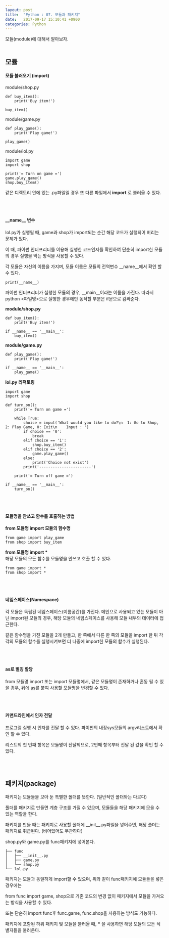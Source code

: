 ```yaml
---
layout: post
title:  "Python : 07. 모듈과 패키지"
date:   2017-09-17 15:10:41 +0900
categories: Python
---
```


모듈(module)에 대해서 알아보자.<br><br>


## 모듈

#### 모듈 불러오기 (import)

module/shop.py

```
def buy_item():
    print('Buy item!')

buy_item()
```

module/game.py

```
def play_game():
    print('Play game!')

play_game()
```

module/lol.py

```
import game
import shop

print('= Turn on game =')
game.play_game()
shop.buy_item()
```

같은 디렉토리 안에 있는 .py파일일 경우 또 다른 파일에서 **import** 로 불러올 수 있다.

<br><br>

#### \_\_name__ 변수

lol.py가 실행될 때, game과 shop가 import되는 순간 해당 코드가 실행되어 버리는 문제가 있다.

이 때, 파이썬 인터프리터를 이용해 실행한 코드인지를 확인하여 단순히 import한 모듈의 경우 실행을 막는 방식을 사용할 수 있다.

각 모듈은 자신의 이름을 가지며, 모듈 이름은 모듈의 전역변수 __name__에서 확인 할 수 있다.

```
print(__name__)
```

파이썬 인터프리터가 실행한 모듈의 경우, __main__이라는 이름을 가진다. 따라서 python <파일명>으로 실행한 경우에만 동작할 부분은 if문으로 감싸준다.

**module/shop.py**

```
def buy_item():
    print('Buy item!')

if __name__ == '__main__':
    buy_item()
```

**module/game.py**

```
def play_game():
    print('Play game!')

if __name__ == '__main__':
    play_game()
```

**lol.py 리팩토링**

```
import game
import shop

def turn_on():
    print('= Turn on game =')

    while True:
        choice = input('What would you like to do?\n  1: Go to Shop, 2: Play Game, 0: Exit\n    Input : ')
        if choice == '0':
            break
        elif choice == '1':
            shop.buy_item()
        elif choice == '2':
            game.play_game()
        else:
            print('Choice not exist')
        print('-----------------------')

    print('= Turn off game =')

if __name__ == '__main__':
    turn_on()
```

<br><br>

#### 모듈명을 안쓰고 함수를 호출하는 방법

**from 모듈명 import 모듈의 함수명**

```
from game import play_game
from shop import buy_item
```

**from 모듈명 import \***
<br>해당 모듈의 모든 함수를 모듈명을 안쓰고 호출 할 수 있다.

```
from game import *
from shop import *
```

<br><br>

#### 네임스페이스(Namespace)

각 모듈은 독립된 네임스페이스(이름공간)를 가진다. 메인으로 사용되고 있는 모듈이 아닌 import된 모듈의 경우, 해당 모듈의 네임스페이스를 사용해 모듈 내부의 데이터에 접근한다.

같은 함수명을 가진 모듈을 2개 만들고, 한 쪽에서 다른 한 쪽의 모듈을 import 한 뒤 각각의 모듈의 함수를 실행시켜보면 더 나중에 import한 모듈의 함수가 실행된다.

<br><br>

#### as로 별칭 할당

from 모듈명 import 또는 import 모듈명에서, 같은 모듈명이 존재하거나 혼동 될 수 있을 경우, 뒤에 as를 붙여 사용할 모듈명을 변경할 수 있다.

<br><br>

#### 커맨드라인에서 인자 전달

프로그램 실행 시 인자를 전달 할 수 있다. 파이썬의 내장sys모듈의 argv리스트에서 확인 할 수 있다.

리스트의 첫 번째 항목은 모듈명이 전달되므로, 2번째 항목부터 전달 된 값을 확인 할 수 있다.

<br><br>


## 패키지(package)

패키지는 모듈들을 모아 둔 특별한 폴더를 뜻한다. (일반적인 폴더와는 다르다)

폴더를 패키지로 만들면 계층 구조를 가질 수 있으며, 모듈들을 해당 패키지에 모을 수 있는 역할을 한다.

패키지를 만들 때는 패키지로 사용할 폴더에 \_\_init__.py파일을 넣어주면, 해당 폴더는 패키지로 취급된다. (비어있어도 무관하다)

shop.py와 game.py를 func패키지에 넣어본다.

```
├── func
│   ├── __init__.py
│   ├── game.py
│   └── shop.py
└── lol.py
```

패키지는 모듈과 동일하게 import할 수 있으며, 위와 같이 func패키지에 모듈들을 넣은 경우에는

from func import game, shop으로 기존 코드의 변경 없이 패키지에서 모듈을 가져오는 방식을 사용할 수 있다.

또는 단순히 import func후 func.game, func.shop을 사용하는 방식도 가능하다.

패키지에 포함된 하위 패키지 및 모듈을 불러올 때, **\*** 을 사용하면 해당 모듈의 모든 식별자들을 불러온다.
